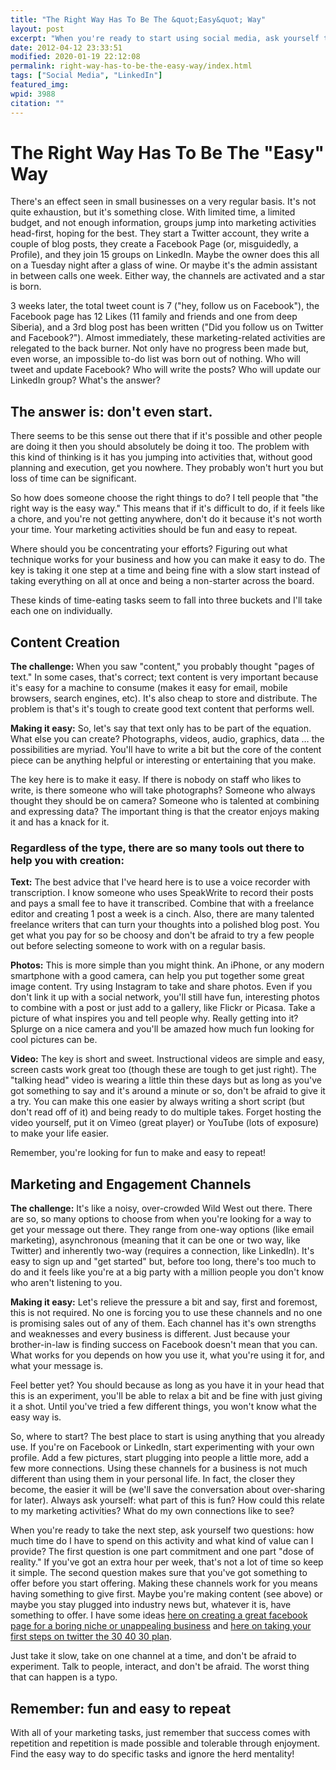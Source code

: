 ```yaml
---
title: "The Right Way Has To Be The &quot;Easy&quot; Way"
layout: post
excerpt: "When you're ready to start using social media, ask yourself two questions: how much time do I have to spend on this activity and what kind of value can I provide?"
date: 2012-04-12 23:33:51
modified: 2020-01-19 22:12:08
permalink: right-way-has-to-be-the-easy-way/index.html
tags: ["Social Media", "LinkedIn"]
featured_img:
wpid: 3988
citation: ""
---
```


# The Right Way Has To Be The "Easy" Way

There's an effect seen in small businesses on a very regular basis. It's not quite exhaustion, but it's something close. With limited time, a limited budget, and not enough information, groups jump into marketing activities head-first, hoping for the best. They start a Twitter account, they write a couple of blog posts, they create a Facebook Page (or, misguidedly, a Profile), and they join 15 groups on LinkedIn. Maybe the owner does this all on a Tuesday night after a glass of wine. Or maybe it's the admin assistant in between calls one week. Either way, the channels are activated and a star is born.

3 weeks later, the total tweet count is 7 ("hey, follow us on Facebook"), the Facebook page has 12 Likes (11 family and friends and one from deep Siberia), and a 3rd blog post has been written ("Did you follow us on Twitter and Facebook?"). Almost immediately, these marketing-related activities are relegated to the back burner. Not only have no progress been made but, even worse, an impossible to-do list was born out of nothing. Who will tweet and update Facebook? Who will write the posts? Who will update our LinkedIn group? What's the answer?

## The answer is: don't even start.

There seems to be this sense out there that if it's possible and other people are doing it then you should absolutely be doing it too. The problem with this kind of thinking is it has you jumping into activities that, without good planning and execution, get you nowhere. They probably won't hurt you but loss of time can be significant.

So how does someone choose the right things to do? I tell people that "the right way is the easy way." This means that if it's difficult to do, if it feels like a chore, and you're not getting anywhere, don't do it because it's not worth your time. Your marketing activities should be fun and easy to repeat.

Where should you be concentrating your efforts? Figuring out what technique works for your business and how you can make it easy to do. The key is taking it one step at a time and being fine with a slow start instead of taking everything on all at once and being a non-starter across the board.

These kinds of time-eating tasks seem to fall into three buckets and I'll take each one on individually.

## Content Creation

**The challenge:** When you saw "content," you probably thought "pages of text." In some cases, that's correct; text content is very important because it's easy for a machine to consume (makes it easy for email, mobile browsers, search engines, etc). It's also cheap to store and distribute. The problem is that's it's tough to create good text content that performs well.

**Making it easy:** So, let's say that text only has to be part of the equation. What else you can create? Photographs, videos, audio, graphics, data … the possibilities are myriad. You'll have to write a bit but the core of the content piece can be anything helpful or interesting or entertaining that you make.

The key here is to make it easy. If there is nobody on staff who likes to write, is there someone who will take photographs? Someone who always thought they should be on camera? Someone who is talented at combining and expressing data? The important thing is that the creator enjoys making it and has a knack for it.

### Regardless of the type, there are so many tools out there to help you with creation:

**Text:** The best advice that I've heard here is to use a voice recorder with transcription. I know someone who uses SpeakWrite to record their posts and pays a small fee to have it transcribed. Combine that with a freelance editor and creating 1 post a week is a cinch. Also, there are many talented freelance writers that can turn your thoughts into a polished blog post. You get what you pay for so be choosy and don't be afraid to try a few people out before selecting someone to work with on a regular basis.

**Photos:** This is more simple than you might think. An iPhone, or any modern smartphone with a good camera, can help you put together some great image content. Try using Instagram to take and share photos. Even if you don't link it up with a social network, you'll still have fun, interesting photos to combine with a post or just add to a gallery, like Flickr or Picasa. Take a picture of what inspires you and tell people why. Really getting into it? Splurge on a nice camera and you'll be amazed how much fun looking for cool pictures can be.

**Video:** The key is short and sweet. Instructional videos are simple and easy, screen casts work great too (though these are tough to get just right). The "talking head" video is wearing a little thin these days but as long as you've got something to say and it's around a minute or so, don't be afraid to give it a try. You can make this one easier by always writing a short script (but don't read off of it) and being ready to do multiple takes. Forget hosting the video yourself, put it on Vimeo (great player) or YouTube (lots of exposure) to make your life easier.

Remember, you're looking for fun to make and easy to repeat!

## Marketing and Engagement Channels

**The challenge:** It's like a noisy, over-crowded Wild West out there. There are so, so many options to choose from when you're looking for a way to get your message out there. They range from one-way options (like email marketing), asynchronous (meaning that it can be one or two way, like Twitter) and inherently two-way (requires a connection, like LinkedIn). It's easy to sign up and "get started" but, before too long, there's too much to do and it feels like you're at a big party with a million people you don't know who aren't listening to you.

**Making it easy:** Let's relieve the pressure a bit and say, first and foremost, this is not required. No one is forcing you to use these channels and no one is promising sales out of any of them. Each channel has it's own strengths and weaknesses and every business is different. Just because your brother-in-law is finding success on Facebook doesn't mean that you can. What works for you depends on how you use it, what you're using it for, and what your message is.

Feel better yet? You should because as long as you have it in your head that this is an experiment, you'll be able to relax a bit and be fine with just giving it a shot. Until you've tried a few different things, you won't know what the easy way is.

So, where to start? The best place to start is using anything that you already use. If you're on Facebook or LinkedIn, start experimenting with your own profile. Add a few pictures, start plugging into people a little more, add a few more connections. Using these channels for a business is not much different than using them in your personal life. In fact, the closer they become, the easier it will be (we'll save the conversation about over-sharing for later). Always ask yourself: what part of this is fun? How could this relate to my marketing activities? What do my own connections like to see?

When you're ready to take the next step, ask yourself two questions: how much time do I have to spend on this activity and what kind of value can I provide? The first question is one part commitment and one part "dose of reality." If you've got an extra hour per week, that's not a lot of time so keep it simple. The second question makes sure that you've got something to offer before you start offering. Making these channels work for you means having something to give first. Maybe you're making content (see above) or maybe you stay plugged into industry news but, whatever it is, have something to offer. I have some ideas [here on creating a great facebook page for a boring niche or unappealing business](/a-great-facebook-page-for-a-boring-niche-or-unappealing-business/) and [here on taking your first steps on twitter the 30 40 30 plan](/taking-your-first-steps-on-twitter-the-30-40-30-plan/).

Just take it slow, take on one channel at a time, and don't be afraid to experiment. Talk to people, interact, and don't be afraid. The worst thing that can happen is a typo.

## Remember: fun and easy to repeat

With all of your marketing tasks, just remember that success comes with repetition and repetition is made possible and tolerable through enjoyment. Find the easy way to do specific tasks and ignore the herd mentality!
